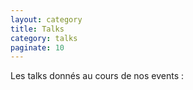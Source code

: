 ```yaml
---
layout: category
title: Talks
category: talks
paginate: 10
---
```


Les talks donnés au cours de nos events :
